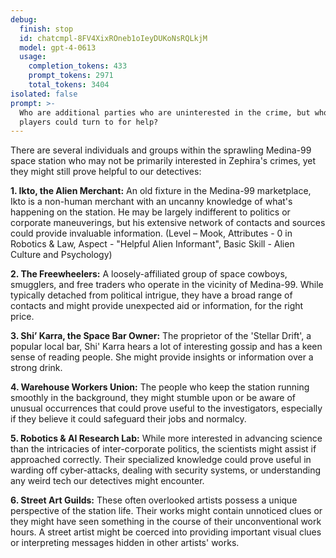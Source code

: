 ```yaml
---
debug:
  finish: stop
  id: chatcmpl-8FV4XixROneb1oIeyDUKoNsRQLkjM
  model: gpt-4-0613
  usage:
    completion_tokens: 433
    prompt_tokens: 2971
    total_tokens: 3404
isolated: false
prompt: >-
  Who are additional parties who are uninterested in the crime, but who the
  players could turn to for help?
---
```

There are several individuals and groups within the sprawling Medina-99 space station who may not be primarily interested in Zephira's crimes, yet they might still prove helpful to our detectives:

**1. Ikto, the Alien Merchant:** An old fixture in the Medina-99 marketplace, Ikto is a non-human merchant with an uncanny knowledge of what's happening on the station. He may be largely indifferent to politics or corporate maneuverings, but his extensive network of contacts and sources could provide invaluable information. (Level – Mook, Attributes - 0 in Robotics & Law, Aspect - "Helpful Alien Informant", Basic Skill - Alien Culture and Psychology)

**2. The Freewheelers:** A loosely-affiliated group of space cowboys, smugglers, and free traders who operate in the vicinity of Medina-99. While typically detached from political intrigue, they have a broad range of contacts and might provide unexpected aid or information, for the right price.

**3. Shi’ Karra,  the Space Bar Owner:** The proprietor of the 'Stellar Drift', a popular local bar, Shi' Karra hears a lot of interesting gossip and has a keen sense of reading people. She might provide insights or information over a strong drink.

**4. Warehouse Workers Union:** The people who keep the station running smoothly in the background, they might stumble upon or be aware of unusual occurrences that could prove useful to the investigators, especially if they believe it could safeguard their jobs and normalcy. 

**5. Robotics & AI Research Lab:** While more interested in advancing science than the intricacies of inter-corporate politics, the scientists might assist if approached correctly. Their specialized knowledge could prove useful in warding off cyber-attacks, dealing with security systems, or understanding any weird tech our detectives might encounter.

**6. Street Art Guilds:** These often overlooked artists possess a unique perspective of the station life. Their works might contain unnoticed clues or they might have seen something in the course of their unconventional work hours. A street artist might be coerced into providing important visual clues or interpreting messages hidden in other artists' works.